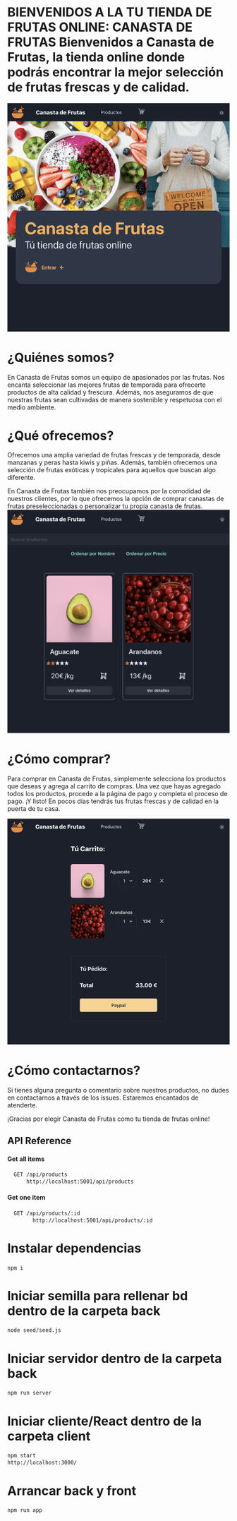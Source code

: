 

# BIENVENIDOS A LA TU TIENDA DE FRUTAS ONLINE: CANASTA DE FRUTAS Bienvenidos a Canasta de Frutas, la tienda online donde podrás encontrar la mejor selección de frutas frescas y de calidad.

![Home](./client/public/Assets/Home.png)


# ¿Quiénes somos? 
En Canasta de Frutas somos un equipo de apasionados por las frutas. Nos encanta seleccionar las mejores frutas de temporada para ofrecerte productos de alta calidad y frescura. Además, nos aseguramos de que nuestras frutas sean cultivadas de manera sostenible y respetuosa con el medio ambiente.

# ¿Qué ofrecemos? 
Ofrecemos una amplia variedad de frutas frescas y de temporada, desde manzanas y peras hasta kiwis y piñas. Además, también ofrecemos una selección de frutas exóticas y tropicales para aquellos que buscan algo diferente.

En Canasta de Frutas también nos preocupamos por la comodidad de nuestros clientes, por lo que ofrecemos la opción de comprar canastas de frutas preseleccionadas o personalizar tu propia canasta de frutas.
![Home](./client/public/Assets/Productos.png)


#  ¿Cómo comprar? 
Para comprar en Canasta de Frutas, simplemente selecciona los productos que deseas y agrega al carrito de compras. Una vez que hayas agregado todos los productos, procede a la página de pago y completa el proceso de pago. ¡Y listo! En pocos días tendrás tus frutas frescas y de calidad en la puerta de tu casa.

![Home](./client/public/Assets/Carrito.png)


# ¿Cómo contactarnos? 
Si tienes alguna pregunta o comentario sobre nuestros productos, no dudes en contactarnos a través de los issues. Estaremos encantados de atenderte.

¡Gracias por elegir Canasta de Frutas como tu tienda de frutas online!


## API Reference

#### Get all items

```http
  GET /api/products
      http://localhost:5001/api/products

```

#### Get one item

```http
  GET /api/products/:id
        http://localhost:5001/api/products/:id

```
# Instalar dependencias

    npm i

# Iniciar semilla para rellenar bd dentro de la carpeta back

    node seed/seed.js  

# Iniciar servidor dentro de la carpeta back

    npm run server

# Iniciar cliente/React dentro de la carpeta client

    npm start
    http://localhost:3000/


# Arrancar back y front 
    npm run app


